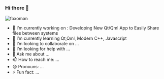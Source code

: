 ### Hi there 👋

![foxoman](https://raw.githubusercontent.com/foxoman/foxoman/master/foxoman_header_final.png)

- 🔭 I’m currently working on : Developing New Qt/Qml App to Easily Share files between systems
- 🌱 I’m currently learning Qt,Qml, Modern C++, Javascript
- 👯 I’m looking to collaborate on ...
- 🤔 I’m looking for help with ...
- 💬 Ask me about ...
- 📫 How to reach me: ...
- 😄 Pronouns: ...
- ⚡ Fun fact: ...



